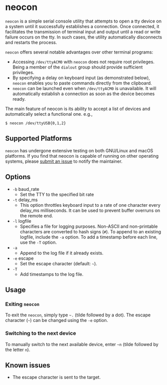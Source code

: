 # neocon

`neocon` is a simple serial console utility that attempts to open a tty device
on a system until it successfully establishes a connection. Once connected, it
facilitates the transmission of terminal input and output until a read or write
failure occurs on the tty. In such cases, the utility automatically disconnects
and restarts the process.

`neocon` offers several notable advantages over other terminal programs:
* Accessing `/dev/ttyACM0` with `neocon` does not require root privileges.
  Being a member of the `dialout` group should provide sufficient privileges.
* By specifying a delay on keyboard input (as demonstrated below),
  `neocon` enables you to paste commands directly from the clipboard.
* `neocon` can be launched even when `/dev/ttyACM0` is unavailable. It will
  automatically establish a connection as soon as the device becomes ready.

The main feature of neocon is its ability to accept a list of devices and
automatically select a functional one. e.g.,
```shell
$ neocon /dev/ttyUSB{0,1,2}
```

## Supported Platforms

`neocon` has undergone extensive testing on both GNU/Linux and macOS platforms.
If you find that neocon is capable of running on other operating systems,
please [submit an issue](https://github.com/sysprog21/neocon/issues) to notify the maintainer.

## Options

* `-b` baud\_rate
  - Set the TTY to the specified bit rate
* `-t` delay\_ms
  - This option throttles keyboard input to a rate of one character every
    delay\_ms milliseconds. It can be used to prevent buffer overruns on the
    remote end.
* `-l` logfile
  - Specifies a file for logging purposes. Non-ASCII and non-printable
    characters are converted to hash signs (`#`). To append to an existing
    logfile, include the `-a` option. To add a timestamp before each line,
    use the `-T` option.
* `-a`
  - Append to the log file if it already exists.
* `-e` escape
  - Set the escape character (default: `~`).
* `-T`
  - Add timestamps to the log file.

## Usage

### Exiting `neocon`

To exit the `neocon`, simply type `~.` (tilde followed by a dot).
The escape character (`~`) can be changed using the `-e` option.

### Switching to the next device

To manually switch to the next available device, enter `~n` (tilde followed by
the letter `n`).

## Known issues
- The escape character is sent to the target.
